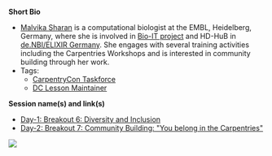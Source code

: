**Short Bio**

- [Malvika Sharan](https://twitter.com/MalvikaSharan) is a computational biologist at the EMBL, Heidelberg, Germany, where she is involved in [Bio-IT project](https://www.embl.de/research/interdisciplinary_research/bioinformatics/community/bio-it/) and HD-HuB in [de.NBI/ELIXIR Germany](https://www.denbi.de/). She engages with several training activities including the Carpentries Workshops and is interested in community building through her work.
- Tags: 
  - [CarpentryCon Taskforce](https://github.com/carpentries/carpentrycon/blob/master/ShortBio/TaskForce/MalvikaSharan-bio.md)
  - [DC Lesson Maintainer](http://www.datacarpentry.org/lessons/)

**Session name(s) and link(s)**

- [Day-1: Breakout 6: Diversity and Inclusion](https://github.com/carpentries/carpentrycon/tree/master/Sessions/2018-05-30/12-Breakout-6-Diversity-And-Inclusion)
- [Day-2: Breakout 7: Community Building: "You belong in the Carpentries"](https://github.com/carpentries/carpentrycon/tree/master/Sessions/2018-05-31/04-Breakout-7-Community-Building)

![](https://github.com/carpentries/carpentrycon/blob/master/ShortBio/profile_picture/MalvikaSharan.jpg)

